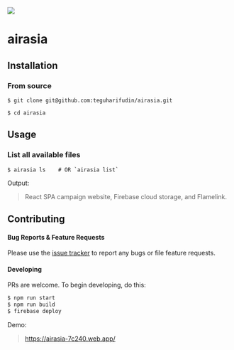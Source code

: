 ![](https://www.teguharief.com/img/teguh-arief.png)

# airasia

## Installation

### From source

```
$ git clone git@github.com:teguharifudin/airasia.git
```
```
$ cd airasia
```

## Usage

### List all available files

```
$ airasia ls    # OR `airasia list`
```

Output:

> React SPA campaign website, Firebase cloud storage, and Flamelink.

## Contributing

#### Bug Reports & Feature Requests

Please use the [issue tracker](https://github.com/teguharifudin/airasia/issues) to report any bugs or file feature requests.

#### Developing

PRs are welcome. To begin developing, do this:

```bash
$ npm run start
$ npm run build
$ firebase deploy
```

Demo:

> https://airasia-7c240.web.app/
